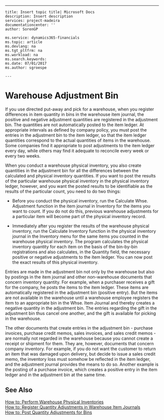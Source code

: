 ---
    title: Insert topic title| Microsoft Docs
    description: Insert description
    services: project-madeira
    documentationcenter: ''
    author: SorenGP

    ms.service: dynamics365-financials
    ms.topic: article
    ms.devlang: na
    ms.tgt_pltfrm: na
    ms.workload: na
    ms.search.keywords:
    ms.date: 07/01/2017
    ms.author: sgroespe

    ---
# Warehouse Adjustment Bin
If you use directed put-away and pick for a warehouse, when you register differences in item quantity in bins in the warehouse item journal, the positive and negative adjustment quantities are registered in the adjustment bin. The quantities are not automatically posted to the item ledger. At appropriate intervals as defined by company policy, you must post the entries in the adjustment bin to the item ledger, so that the item ledger quantities correspond to the actual quantities of items in the warehouse. Some companies find it appropriate to post adjustments to the item ledger every day, while others may find it adequate to reconcile every week or every two weeks.  
  
 When you conduct a warehouse physical inventory, you also create quantities in the adjustment bin for all the differences between the calculated and physical inventory quantities. If you want to post the results of the particular warehouse physical inventory in the physical inventory ledger, however, and you want the posted results to be identifiable as the results of the particular count, you need to do two things:  
  
-   Before you conduct the physical inventory, run the Calculate Whse. Adjustment function in the item journal in Inventory for the items you want to count. If you do not do this, previous warehouse adjustments for a particular item will become part of the physical inventory record.  
  
-   Immediately after you register the results of the warehouse physical inventory, run the Calculate Inventory function in the physical inventory journal in the Inventory menu for the same items you counted in the warehouse physical inventory. The program calculates the physical inventory quantity for each item on the basis of the bin-by-bin registrations and also calculates, in the Quantity field, the necessary positive or negative adjustments to the item ledger. You can now post the exact results of this physical inventory.  
  
 Entries are made in the adjustment bin not only by the warehouse but also by postings in the item journal and other non-warehouse documents that concern inventory quantity. For example, when a purchaser receives a gift for the company, he posts the items to the item ledger. These items are automatically registered in the adjustment bin \(positive entry\). But the items are not available in the warehouse until a warehouse employee registers the item to an appropriate bin in the Whse. Item Journal and thereby creates a negative quantity in the adjustment bin. The entries regarding the gift in the adjustment bin thus cancel one another, and the gift is available for picking in the warehouse.  
  
 The other documents that create entries in the adjustment bin - purchase invoices, purchase credit memos, sales invoices, and sales credit memos - are normally not regarded in the warehouse because you cannot create a receipt or shipment for them. They are, however, documents that concern company inventory. For example, if you do not want the customer to return an item that was damaged upon delivery, but decide to issue a sales credit memo, the inventory loss must somehow be reflected in the item ledger, and the adjustment journal provides the means to do so. Another example is the posting of a purchase invoice, which creates a positive entry in the item ledger and in the adjustment bin at the same time.  
  
## See Also  
 [How to: Perform Warehouse Physical Inventories](../FullExperience/how-to-perform-warehouse-physical-inventories.md)   
 [How to: Register Quantity Adjustments in Warehouse Item Journals](../FullExperience/how-to-register-quantity-adjustments-in-warehouse-item-journals.md)   
 [How to: Post Quantity Adjustments for Bins](../FullExperience/how-to-post-quantity-adjustments-for-bins.md)